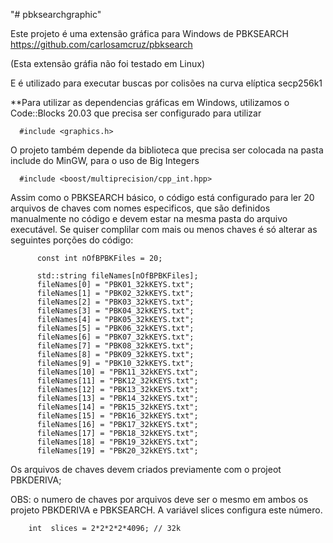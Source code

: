 "# pbksearchgraphic" 

Este projeto é uma extensão gráfica para Windows de PBKSEARCH https://github.com/carlosamcruz/pbksearch 

(Esta extensão gráfia não foi testado em Linux)

E é utilizado para executar buscas por colisões na curva elíptica secp256k1

**Para utilizar as dependencias gráficas em Windows, utilizamos o Code::Blocks 20.03 que precisa ser configurado para utilizar 

      #include <graphics.h>

O projeto também depende da biblioteca <boost> que precisa ser colocada na pasta include do MinGW, para o uso de Big Integers 
      
      #include <boost/multiprecision/cpp_int.hpp>

Assim como o PBKSEARCH básico, o código está configurado para ler 20 arquivos de chaves com nomes especificos, que são definidos manualmente no código e devem estar na mesma pasta do arquivo executável.
Se quiser complilar com mais ou menos chaves é só alterar as seguintes porções do código:

          const int nOfBPBKFiles = 20;
          
          std::string fileNames[nOfBPBKFiles];
          fileNames[0] = "PBK01_32kKEYS.txt";
          fileNames[1] = "PBK02_32kKEYS.txt";
          fileNames[2] = "PBK03_32kKEYS.txt";
          fileNames[3] = "PBK04_32kKEYS.txt";
          fileNames[4] = "PBK05_32kKEYS.txt";
          fileNames[5] = "PBK06_32kKEYS.txt";
          fileNames[6] = "PBK07_32kKEYS.txt";
          fileNames[7] = "PBK08_32kKEYS.txt";
          fileNames[8] = "PBK09_32kKEYS.txt";
          fileNames[9] = "PBK10_32kKEYS.txt";
          fileNames[10] = "PBK11_32kKEYS.txt";
          fileNames[11] = "PBK12_32kKEYS.txt";
          fileNames[12] = "PBK13_32kKEYS.txt";
          fileNames[13] = "PBK14_32kKEYS.txt";
          fileNames[14] = "PBK15_32kKEYS.txt";
          fileNames[15] = "PBK16_32kKEYS.txt";
          fileNames[16] = "PBK17_32kKEYS.txt";
          fileNames[17] = "PBK18_32kKEYS.txt";
          fileNames[18] = "PBK19_32kKEYS.txt";
          fileNames[19] = "PBK20_32kKEYS.txt";

Os arquivos de chaves devem criados previamente com o projeot PBKDERIVA;

OBS: o numero de chaves por arquivos deve ser o mesmo em ambos os projeto PBKDERIVA e PBKSEARCH. A variável slices configura este número.

		int  slices = 2*2*2*2*4096; // 32k
